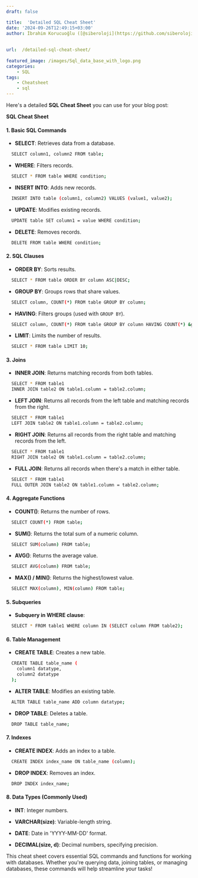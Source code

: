 ```yaml
---
draft: false

title:  'Detailed SQL Cheat Sheet'
date: '2024-09-26T12:49:15+03:00'
author: İbrahim Korucuoğlu ([@siberoloji](https://github.com/siberoloji))
 
 
url:  /detailed-sql-cheat-sheet/
 
featured_image: /images/Sql_data_base_with_logo.png
categories:
    - SQL
tags:
    - Cheatsheet
    - sql
---
```



Here's a detailed **SQL Cheat Sheet** you can use for your blog post:



**SQL Cheat Sheet**


#### **1. Basic SQL Commands**


* **SELECT**: Retrieves data from a database.



```bash
  SELECT column1, column2 FROM table;
```


* **WHERE**: Filters records.



```bash
  SELECT * FROM table WHERE condition;
```


* **INSERT INTO**: Adds new records.



```bash
  INSERT INTO table (column1, column2) VALUES (value1, value2);
```


* **UPDATE**: Modifies existing records.



```bash
  UPDATE table SET column1 = value WHERE condition;
```


* **DELETE**: Removes records.



```bash
  DELETE FROM table WHERE condition;
```




#### **2. SQL Clauses**


* **ORDER BY**: Sorts results.



```bash
  SELECT * FROM table ORDER BY column ASC|DESC;
```


* **GROUP BY**: Groups rows that share values.



```bash
  SELECT column, COUNT(*) FROM table GROUP BY column;
```


* **HAVING**: Filters groups (used with `GROUP BY`).



```bash
  SELECT column, COUNT(*) FROM table GROUP BY column HAVING COUNT(*) &gt; 1;
```


* **LIMIT**: Limits the number of results.



```bash
  SELECT * FROM table LIMIT 10;
```




#### **3. Joins**


* **INNER JOIN**: Returns matching records from both tables.



```bash
  SELECT * FROM table1
  INNER JOIN table2 ON table1.column = table2.column;
```


* **LEFT JOIN**: Returns all records from the left table and matching records from the right.



```bash
  SELECT * FROM table1
  LEFT JOIN table2 ON table1.column = table2.column;
```


* **RIGHT JOIN**: Returns all records from the right table and matching records from the left.



```bash
  SELECT * FROM table1
  RIGHT JOIN table2 ON table1.column = table2.column;
```


* **FULL JOIN**: Returns all records when there's a match in either table.



```bash
  SELECT * FROM table1
  FULL OUTER JOIN table2 ON table1.column = table2.column;
```




#### **4. Aggregate Functions**


* **COUNT()**: Returns the number of rows.



```bash
  SELECT COUNT(*) FROM table;
```


* **SUM()**: Returns the total sum of a numeric column.



```bash
  SELECT SUM(column) FROM table;
```


* **AVG()**: Returns the average value.



```bash
  SELECT AVG(column) FROM table;
```


* **MAX() / MIN()**: Returns the highest/lowest value.



```bash
  SELECT MAX(column), MIN(column) FROM table;
```




#### **5. Subqueries**


* **Subquery in WHERE clause**:



```bash
  SELECT * FROM table1 WHERE column IN (SELECT column FROM table2);
```




#### **6. Table Management**


* **CREATE TABLE**: Creates a new table.



```bash
  CREATE TABLE table_name (
    column1 datatype,
    column2 datatype
  );
```


* **ALTER TABLE**: Modifies an existing table.



```bash
  ALTER TABLE table_name ADD column datatype;
```


* **DROP TABLE**: Deletes a table.



```bash
  DROP TABLE table_name;
```




#### **7. Indexes**


* **CREATE INDEX**: Adds an index to a table.



```bash
  CREATE INDEX index_name ON table_name (column);
```


* **DROP INDEX**: Removes an index.



```bash
  DROP INDEX index_name;
```




#### **8. Data Types (Commonly Used)**


* **INT**: Integer numbers.

* **VARCHAR(size)**: Variable-length string.

* **DATE**: Date in 'YYYY-MM-DD' format.

* **DECIMAL(size, d)**: Decimal numbers, specifying precision.






This cheat sheet covers essential SQL commands and functions for working with databases. Whether you're querying data, joining tables, or managing databases, these commands will help streamline your tasks!
